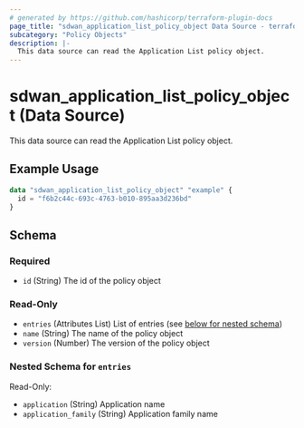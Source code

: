 ```yaml
---
# generated by https://github.com/hashicorp/terraform-plugin-docs
page_title: "sdwan_application_list_policy_object Data Source - terraform-provider-sdwan"
subcategory: "Policy Objects"
description: |-
  This data source can read the Application List policy object.
---
```


# sdwan_application_list_policy_object (Data Source)

This data source can read the Application List policy object.

## Example Usage

```terraform
data "sdwan_application_list_policy_object" "example" {
  id = "f6b2c44c-693c-4763-b010-895aa3d236bd"
}
```

<!-- schema generated by tfplugindocs -->
## Schema

### Required

- `id` (String) The id of the policy object

### Read-Only

- `entries` (Attributes List) List of entries (see [below for nested schema](#nestedatt--entries))
- `name` (String) The name of the policy object
- `version` (Number) The version of the policy object

<a id="nestedatt--entries"></a>
### Nested Schema for `entries`

Read-Only:

- `application` (String) Application name
- `application_family` (String) Application family name
